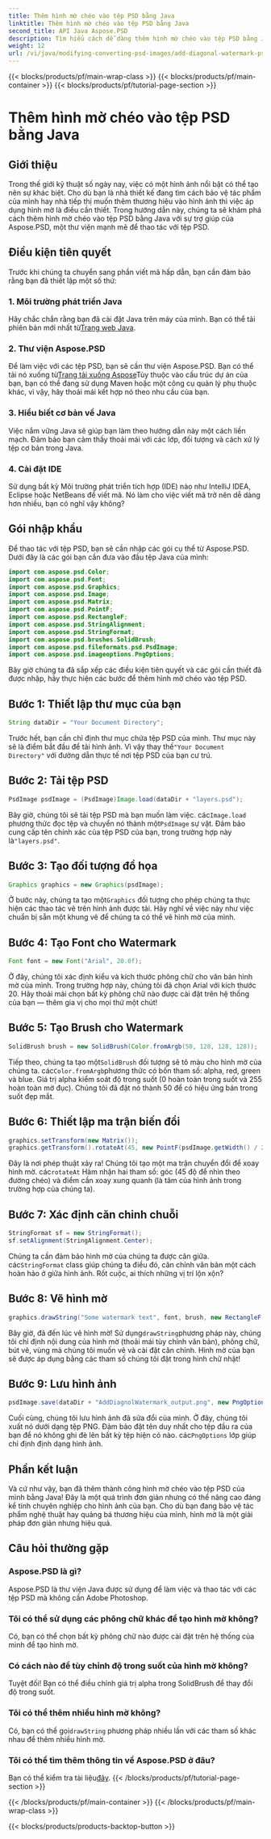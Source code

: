 ```yaml
---
title: Thêm hình mờ chéo vào tệp PSD bằng Java
linktitle: Thêm hình mờ chéo vào tệp PSD bằng Java
second_title: API Java Aspose.PSD
description: Tìm hiểu cách dễ dàng thêm hình mờ chéo vào tệp PSD bằng Java với Aspose.PSD. Hướng dẫn từng bước để nâng cao hình ảnh của bạn một cách tự tin.
weight: 12
url: /vi/java/modifying-converting-psd-images/add-diagonal-watermark-psd-files/
---
```


{{< blocks/products/pf/main-wrap-class >}}
{{< blocks/products/pf/main-container >}}
{{< blocks/products/pf/tutorial-page-section >}}

# Thêm hình mờ chéo vào tệp PSD bằng Java

## Giới thiệu
Trong thế giới kỹ thuật số ngày nay, việc có một hình ảnh nổi bật có thể tạo nên sự khác biệt. Cho dù bạn là nhà thiết kế đang tìm cách bảo vệ tác phẩm của mình hay nhà tiếp thị muốn thêm thương hiệu vào hình ảnh thì việc áp dụng hình mờ là điều cần thiết. Trong hướng dẫn này, chúng ta sẽ khám phá cách thêm hình mờ chéo vào tệp PSD bằng Java với sự trợ giúp của Aspose.PSD, một thư viện mạnh mẽ để thao tác với tệp PSD.
## Điều kiện tiên quyết
Trước khi chúng ta chuyển sang phần viết mã hấp dẫn, bạn cần đảm bảo rằng bạn đã thiết lập một số thứ:
### 1. Môi trường phát triển Java
 Hãy chắc chắn rằng bạn đã cài đặt Java trên máy của mình. Bạn có thể tải phiên bản mới nhất từ[Trang web Java](https://www.oracle.com/java/technologies/javase-jdk11-downloads.html).
### 2. Thư viện Aspose.PSD
 Để làm việc với các tệp PSD, bạn sẽ cần thư viện Aspose.PSD. Bạn có thể tải nó xuống từ[Trang tải xuống Aspose](https://releases.aspose.com/psd/java/)Tùy thuộc vào cấu trúc dự án của bạn, bạn có thể đang sử dụng Maven hoặc một công cụ quản lý phụ thuộc khác, vì vậy, hãy thoải mái kết hợp nó theo nhu cầu của bạn.
### 3. Hiểu biết cơ bản về Java
Việc nắm vững Java sẽ giúp bạn làm theo hướng dẫn này một cách liền mạch. Đảm bảo bạn cảm thấy thoải mái với các lớp, đối tượng và cách xử lý tệp cơ bản trong Java.
### 4. Cài đặt IDE
Sử dụng bất kỳ Môi trường phát triển tích hợp (IDE) nào như IntelliJ IDEA, Eclipse hoặc NetBeans để viết mã. Nó làm cho việc viết mã trở nên dễ dàng hơn nhiều, bạn có nghĩ vậy không?
## Gói nhập khẩu
Để thao tác với tệp PSD, bạn sẽ cần nhập các gói cụ thể từ Aspose.PSD. Dưới đây là các gói bạn cần đưa vào đầu tệp Java của mình:
```java
import com.aspose.psd.Color;
import com.aspose.psd.Font;
import com.aspose.psd.Graphics;
import com.aspose.psd.Image;
import com.aspose.psd.Matrix;
import com.aspose.psd.PointF;
import com.aspose.psd.RectangleF;
import com.aspose.psd.StringAlignment;
import com.aspose.psd.StringFormat;
import com.aspose.psd.brushes.SolidBrush;
import com.aspose.psd.fileformats.psd.PsdImage;
import com.aspose.psd.imageoptions.PngOptions;
```
Bây giờ chúng ta đã sắp xếp các điều kiện tiên quyết và các gói cần thiết đã được nhập, hãy thực hiện các bước để thêm hình mờ chéo vào tệp PSD.
## Bước 1: Thiết lập thư mục của bạn
```java
String dataDir = "Your Document Directory";
```
Trước hết, bạn cần chỉ định thư mục chứa tệp PSD của mình. Thư mục này sẽ là điểm bắt đầu để tải hình ảnh. Vì vậy thay thế`"Your Document Directory"` với đường dẫn thực tế nơi tệp PSD của bạn cư trú.
## Bước 2: Tải tệp PSD
```java
PsdImage psdImage = (PsdImage)Image.load(dataDir + "layers.psd");
```
 Bây giờ, chúng tôi sẽ tải tệp PSD mà bạn muốn làm việc. các`Image.load` phương thức đọc tệp và chuyển nó thành một`PsdImage` sự vật. Đảm bảo cung cấp tên chính xác của tệp PSD của bạn, trong trường hợp này là`"layers.psd"`.
## Bước 3: Tạo đối tượng đồ họa
```java
Graphics graphics = new Graphics(psdImage);
```
 Ở bước này, chúng ta tạo một`Graphics` đối tượng cho phép chúng ta thực hiện các thao tác vẽ trên hình ảnh được tải. Hãy nghĩ về việc này như việc chuẩn bị sẵn một khung vẽ để chúng ta có thể vẽ hình mờ của mình.
## Bước 4: Tạo Font cho Watermark
```java
Font font = new Font("Arial", 20.0f);
```
Ở đây, chúng tôi xác định kiểu và kích thước phông chữ cho văn bản hình mờ của mình. Trong trường hợp này, chúng tôi đã chọn Arial với kích thước 20. Hãy thoải mái chọn bất kỳ phông chữ nào được cài đặt trên hệ thống của bạn — thêm gia vị cho mọi thứ một chút!
## Bước 5: Tạo Brush cho Watermark
```java
SolidBrush brush = new SolidBrush(Color.fromArgb(50, 128, 128, 128));
```
 Tiếp theo, chúng ta tạo một`SolidBrush` đối tượng sẽ tô màu cho hình mờ của chúng ta. các`Color.fromArgb`phương thức có bốn tham số: alpha, red, green và blue. Giá trị alpha kiểm soát độ trong suốt (0 hoàn toàn trong suốt và 255 hoàn toàn mờ đục). Chúng tôi đã đặt nó thành 50 để có hiệu ứng bán trong suốt đẹp mắt.
## Bước 6: Thiết lập ma trận biến đổi
```java
graphics.setTransform(new Matrix());
graphics.getTransform().rotateAt(45, new PointF(psdImage.getWidth() / 2, psdImage.getHeight() / 2));
```
 Đây là nơi phép thuật xảy ra! Chúng tôi tạo một ma trận chuyển đổi để xoay hình mờ. các`rotateAt` Hàm nhận hai tham số: góc (45 độ để nhìn theo đường chéo) và điểm cần xoay xung quanh (là tâm của hình ảnh trong trường hợp của chúng ta).
## Bước 7: Xác định căn chỉnh chuỗi
```java
StringFormat sf = new StringFormat();
sf.setAlignment(StringAlignment.Center);
```
 Chúng ta cần đảm bảo hình mờ của chúng ta được căn giữa. các`StringFormat` class giúp chúng ta điều đó, căn chỉnh văn bản một cách hoàn hảo ở giữa hình ảnh. Rốt cuộc, ai thích những vị trí lộn xộn?
## Bước 8: Vẽ hình mờ
```java
graphics.drawString("Some watermark text", font, brush, new RectangleF(0, psdImage.getHeight() / 2, psdImage.getWidth(), psdImage.getHeight() / 2), sf);
```
 Bây giờ, đã đến lúc vẽ hình mờ! Sử dụng`drawString`phương pháp này, chúng tôi chỉ định nội dung của hình mờ (thoải mái tùy chỉnh văn bản), phông chữ, bút vẽ, vùng mà chúng tôi muốn vẽ và cài đặt căn chỉnh. Hình mờ của bạn sẽ được áp dụng bằng các tham số chúng tôi đặt trong hình chữ nhật!
## Bước 9: Lưu hình ảnh
```java
psdImage.save(dataDir + "AddDiagnolWatermark_output.png", new PngOptions());
```
 Cuối cùng, chúng tôi lưu hình ảnh đã sửa đổi của mình. Ở đây, chúng tôi xuất nó dưới dạng tệp PNG. Đảm bảo đặt tên duy nhất cho tệp đầu ra của bạn để nó không ghi đè lên bất kỳ tệp hiện có nào. các`PngOptions` lớp giúp chỉ định định dạng hình ảnh.
## Phần kết luận
Và cứ như vậy, bạn đã thêm thành công hình mờ chéo vào tệp PSD của mình bằng Java! Đây là một quá trình đơn giản nhưng có thể nâng cao đáng kể tính chuyên nghiệp cho hình ảnh của bạn. Cho dù bạn đang bảo vệ tác phẩm nghệ thuật hay quảng bá thương hiệu của mình, hình mờ là một giải pháp đơn giản nhưng hiệu quả.

## Câu hỏi thường gặp
### Aspose.PSD là gì?
Aspose.PSD là thư viện Java được sử dụng để làm việc và thao tác với các tệp PSD mà không cần Adobe Photoshop.
### Tôi có thể sử dụng các phông chữ khác để tạo hình mờ không?
Có, bạn có thể chọn bất kỳ phông chữ nào được cài đặt trên hệ thống của mình để tạo hình mờ.
### Có cách nào để tùy chỉnh độ trong suốt của hình mờ không?
Tuyệt đối! Bạn có thể điều chỉnh giá trị alpha trong SolidBrush để thay đổi độ trong suốt.
### Tôi có thể thêm nhiều hình mờ không?
 Có, bạn có thể gọi`drawString` phương pháp nhiều lần với các tham số khác nhau để thêm nhiều hình mờ.
### Tôi có thể tìm thêm thông tin về Aspose.PSD ở đâu?
 Bạn có thể kiểm tra tài liệu[đây](https://reference.aspose.com/psd/java/).
{{< /blocks/products/pf/tutorial-page-section >}}

{{< /blocks/products/pf/main-container >}}
{{< /blocks/products/pf/main-wrap-class >}}

{{< blocks/products/products-backtop-button >}}
